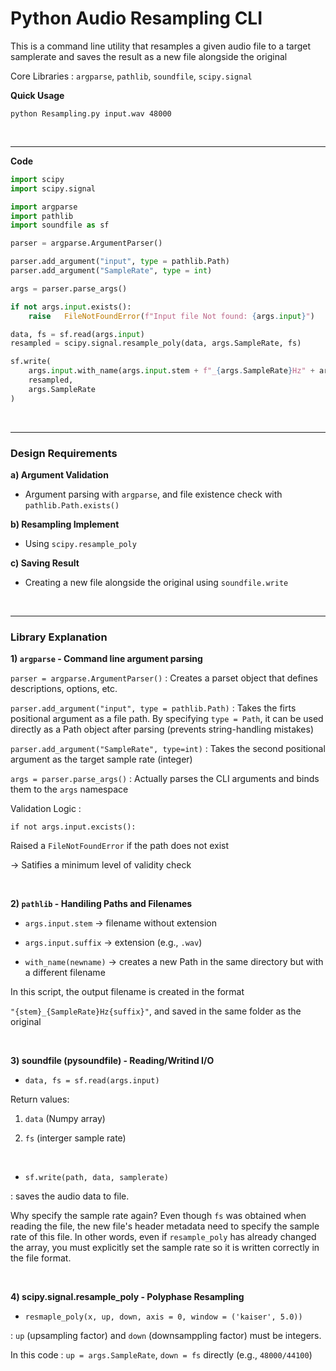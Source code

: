 # Python Audio Resampling CLI

This is a command line utility that resamples a given audio file to a target samplerate and saves the result as a new file alongside the original

Core Libraries : `argparse`, `pathlib`, `soundfile`, `scipy.signal`

**Quick Usage**
```
python Resampling.py input.wav 48000
```

<br>

-----

**Code**
```python
import scipy
import scipy.signal

import argparse
import pathlib
import soundfile as sf

parser = argparse.ArgumentParser()

parser.add_argument("input", type = pathlib.Path)
parser.add_argument("SampleRate", type = int)

args = parser.parse_args()

if not args.input.exists():
    raise   FileNotFoundError(f"Input file Not found: {args.input}")

data, fs = sf.read(args.input)
resampled = scipy.signal.resample_poly(data, args.SampleRate, fs)

sf.write(
    args.input.with_name(args.input.stem + f"_{args.SampleRate}Hz" + args.input.suffix),
    resampled,
    args.SampleRate
)

```

<br>

-----

### Design Requirements

**a) Argument Validation**

- Argument parsing with `argparse`, and file existence check with `pathlib.Path.exists()`

**b) Resampling Implement**

- Using `scipy.resample_poly`

**c) Saving Result**

- Creating a new file alongside the original using `soundfile.write`


<br>


-----

### Library Explanation

**1) `argparse` - Command line argument parsing**

`parser = argparse.ArgumentParser()` : Creates a parset object that defines descriptions, options, etc.

`parser.add_argument("input", type = pathlib.Path)` : Takes the firts positional argument as a file path. By specifying `type = Path`, it can be used directly as a Path object after parsing (prevents string-handling mistakes)

`parser.add_argument("SampleRate", type=int)` : Takes the second positional argument as the target sample rate (integer)

`args = parser.parse_args()` : Actually parses the CLI arguments and binds them to the `args` namespace

Validation Logic :

`if not args.input.excists():`



Raised a `FileNotFoundError` if the path does not exist

-> Satifies a minimum level of validity check


<br>

**2) `pathlib` - Handiling Paths and Filenames**

- `args.input.stem` -> filename without extension

- `args.input.suffix` -> extension (e.g., `.wav`)

- `with_name(newname)` -> creates a new Path in the same directory but with a different filename

In this script, the output filename is created in the format

`"{stem}_{SampleRate}Hz{suffix}"`, and saved in the same folder as the original


<br>

**3) soundfile (pysoundfile) - Reading/Writind I/O**

- `data, fs = sf.read(args.input)`

Return values:

1) `data` (Numpy array)

2) `fs` (interger sample rate)

<br>


- `sf.write(path, data, samplerate)`

: saves the audio data to file.

Why specify the sample rate again? Even though `fs` was obtained when reading the file, the new file's header metadata need to specify the sample rate of this file. In other words, even if `resample_poly` has already changed the array, you must explicitly set the sample rate so it is written correctly in the file format.


<br>


**4) scipy.signal.resample_poly - Polyphase Resampling**

- `resmaple_poly(x, up, down, axis = 0, window = ('kaiser', 5.0))`

: `up` (upsampling factor) and `down` (downsamppling factor) must be integers.

In this code : `up = args.SampleRate`, `down = fs` directly (e.g., `48000/44100`)



